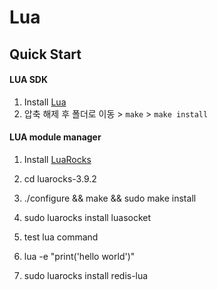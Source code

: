 # Lua

## Quick Start

#### LUA SDK
1. Install [Lua](http://www.lua.org/download.html)
2. 압축 해제 후 폴더로 이동 > `make` > `make install`

#### LUA module manager
1. Install [LuaRocks](https://luarocks.org/#quick-start)
2. cd luarocks-3.9.2 
3. ./configure && make && sudo make install 
4. sudo luarocks install luasocket 

5. test lua command
6. lua -e "print('hello world')"
7. sudo luarocks install redis-lua